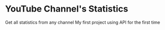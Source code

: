 # YouTube Channel's Statistics
Get all statistics from any channel
My first project using API for the first time